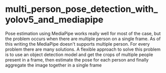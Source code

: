 # multi_person_pose_detection_with_yolov5_and_mediapipe
Pose estimation using MediaPipe works really well for most of the case, but the problem occurs when there are multiple person on a single frame. As of this writing the MediaPipe doesn't supports multiple person. For every problem there are many solutions. A flexible approach to solve this problem is to use an object detection model and get the crops of multiple people present in a frame, then estimate the pose for each person and finally aggregate the image together in a single frame
